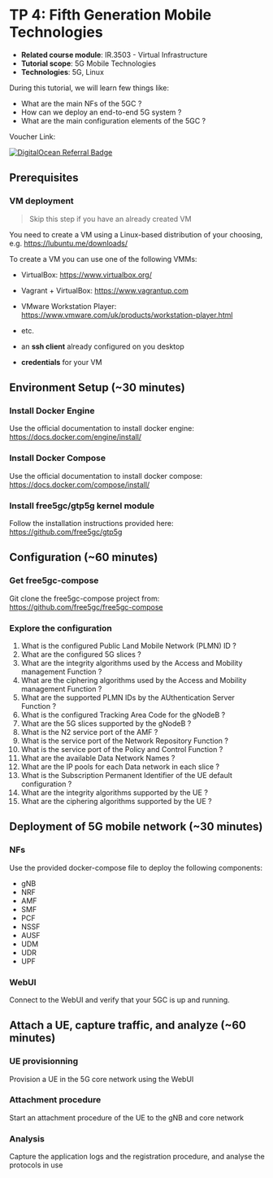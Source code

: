 # TP 4: Fifth Generation Mobile Technologies

- **Related course module**: IR.3503 - Virtual Infrastructure
- **Tutorial scope**: 5G Mobile Technologies
- **Technologies**: 5G, Linux

During this tutorial, we will learn few things like:
- What are the main NFs of the 5GC ?
- How can we deploy an end-to-end 5G system ?
- What are the main configuration elements of the 5GC ?

Voucher Link:

<a href="https://www.digitalocean.com/?refcode=ef5a5f3726df&utm_campaign=Referral_Invite&utm_medium=Referral_Program&utm_source=badge"><img src="https://web-platforms.sfo2.digitaloceanspaces.com/WWW/Badge%203.svg" alt="DigitalOcean Referral Badge" /></a>

## Prerequisites

### VM deployment

> Skip this step if you have an already created VM

You need to create a VM using a Linux-based distribution of your choosing, e.g. https://lubuntu.me/downloads/ 

To create a VM you can use one of the following VMMs:

  - VirtualBox: https://www.virtualbox.org/
  - Vagrant + VirtualBox: https://www.vagrantup.com
  - VMware Workstation Player: https://www.vmware.com/uk/products/workstation-player.html
  - etc.

- an **ssh client** already configured on you desktop
- **credentials** for your VM

## Environment Setup (~30 minutes)

### Install Docker Engine

Use the official documentation to install docker engine: https://docs.docker.com/engine/install/

### Install Docker Compose

Use the official documentation to install docker compose: https://docs.docker.com/compose/install/

### Install free5gc/gtp5g kernel module

Follow the installation instructions provided here: https://github.com/free5gc/gtp5g

## Configuration (~60 minutes)

### Get free5gc-compose

Git clone the free5gc-compose project from: https://github.com/free5gc/free5gc-compose

### Explore the configuration

 1. What is the configured Public Land Mobile Network (PLMN) ID ?
 2. What are the configured 5G slices ?
 3. What are the integrity algorithms used by the Access and Mobility management Function ?
 4. What are the ciphering algorithms used by the Access and Mobility management Function ?
 5. What are the supported PLMN IDs by the AUthentication Server Function ?
 6. What is the configured Tracking Area Code for the gNodeB ?
 7. What are the 5G slices supported by the gNodeB ?
 8. What is the N2 service port of the AMF ?
 9. What is the service port of the Network Repository Function ?
 10. What is the service port of the Policy and Control Function ?
 11. What are the available Data Network Names ?
 12. What are the IP pools for each Data network in each slice ?
 13. What is the Subscription Permanent Identifier of the UE default configuration ?
 14. What are the integrity algorithms supported by the UE ?
 15. What are the ciphering algorithms supported by the UE ?

## Deployment of 5G mobile network (~30 minutes)

### NFs

Use the provided docker-compose file to deploy the following components:

  - gNB
  - NRF
  - AMF
  - SMF
  - PCF
  - NSSF
  - AUSF
  - UDM
  - UDR
  - UPF

### WebUI

Connect to the WebUI and verify that your 5GC is up and running.

## Attach a UE, capture traffic, and analyze (~60 minutes)

### UE provisionning

Provision a UE in the 5G core network using the WebUI

### Attachment procedure

Start an attachment procedure of the UE to the gNB and core network

### Analysis

Capture the application logs and the registration procedure, and analyse the protocols in use
